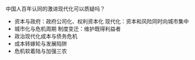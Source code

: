 中国人百年认同的激进现代化可以质疑吗？
- 资本与政府：政府公司化、权利资本化
现代化：资本和风险同时向城市集中
- 城市化与危机周期
制度变迁：维护既得利益者
- 政治现代化成本与债务危机
- 成本转嫁轮与发展陷阱
- 危机软着陆与加强三农